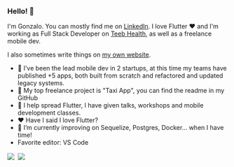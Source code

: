 ### Hello! 👋

I'm Gonzalo. You can mostly find me on [LinkedIn](https://www.linkedin.com/in/gonzalo-aldana-ch%C3%A1vez-a1580a15b/). I love Flutter ❤️ and I'm working as Full Stack Developer on [Teeb Health](https://teeb.health/), as well as a freelance mobile dev.

I also sometimes write things on [my own website](https://gonzaloaldana.com).

- 📱 I’ve been the lead mobile dev in 2 startups, at this time my teams have published +5 apps, both built from scratch and refactored and updated legacy systems.
- 🌟 My top freelance project is "Taxi App", you can find the readme in my GitHub
- 💬 I help spread Flutter, I have given talks, workshops and mobile development classes.
- ❤️ Have I said I love Flutter?
- 🌱 I’m currently improving on Sequelize, Postgres, Docker... when I have time!
- Favorite editor: VS Code 



<div><img align="center" src="https://github-readme-stats.vercel.app/api/top-langs/?username=GonzaloAldana&layout=compact&theme=nord&hide=java,HTML" />&nbsp;&nbsp;<img align="center" src="https://github-readme-stats.vercel.app/api?username=GonzaloAldana&count_private=true&show_icons=true&theme=nord&hide_rank=true&disable_animations=true&custom_title=Stats" /></div>


<!-- https://mytrashcode.com/github-profile-readme-examples#How_to_create_Github_Profile_Readme
https://github.com/anuraghazra/github-readme-stats -->